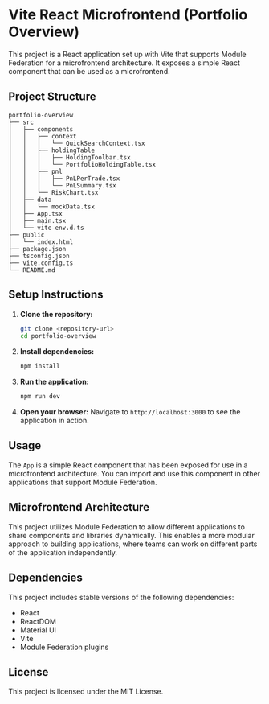 # Vite React Microfrontend (Portfolio Overview)

This project is a React application set up with Vite that supports Module Federation for a microfrontend architecture. It exposes a simple React component that can be used as a microfrontend.

## Project Structure

``` text
portfolio-overview
├── src
│   ├── components
│   │   ├── context
│   │   │   └── QuickSearchContext.tsx
│   │   ├── holdingTable
│   │   │   ├── HoldingToolbar.tsx
│   │   │   └── PortfolioHoldingTable.tsx
│   │   ├── pnl
│   │   │   ├── PnLPerTrade.tsx
│   │   │   └── PnLSummary.tsx
│   │   └── RiskChart.tsx
│   ├── data
│   │   └── mockData.tsx
│   ├── App.tsx
│   ├── main.tsx
│   └── vite-env.d.ts
├── public
│   └── index.html
├── package.json
├── tsconfig.json
├── vite.config.ts
└── README.md
```

## Setup Instructions

1. **Clone the repository:**

   ```bash
   git clone <repository-url>
   cd portfolio-overview
   ```

2. **Install dependencies:**

   ```bash
   npm install
   ```

3. **Run the application:**

   ```bash
   npm run dev
   ```

4. **Open your browser:**
   Navigate to `http://localhost:3000` to see the application in action.

## Usage

The `App` is a simple React component that has been exposed for use in a microfrontend architecture. You can import and use this component in other applications that support Module Federation.

## Microfrontend Architecture

This project utilizes Module Federation to allow different applications to share components and libraries dynamically. This enables a more modular approach to building applications, where teams can work on different parts of the application independently.

## Dependencies

This project includes stable versions of the following dependencies:

- React
- ReactDOM
- Material UI
- Vite
- Module Federation plugins

## License

This project is licensed under the MIT License.
